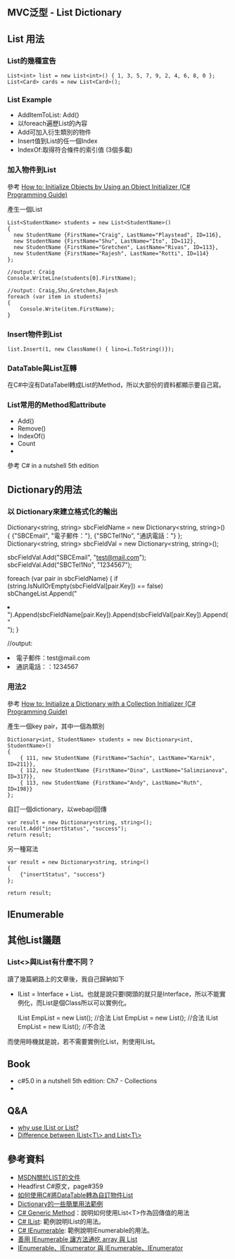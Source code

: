 MVC泛型 - List Dictionary
------

## List 用法
### List的幾種宣告

	List<int> list = new List<int>() { 1, 3, 5, 7, 9, 2, 4, 6, 8, 0 };
	List<Card> cards = new List<Card>();



### List Example

* AddItemToList: Add()
* 以foreach遍歷List的內容
* Add可加入衍生類別的物件
* Insert值到List的任一個Index
* IndexOf:取得符合條件的索引值 (3個多載)


### 加入物件到List
參考 [How to: Initialize Objects by Using an Object Initializer (C# Programming Guide)](http://msdn.microsoft.com/en-us/library/bb397680.aspx)

產生一個List

	List<StudentName> students = new List<StudentName>()
	{
	  new StudentName {FirstName="Craig", LastName="Playstead", ID=116},
	  new StudentName {FirstName="Shu", LastName="Ito", ID=112},
	  new StudentName {FirstName="Gretchen", LastName="Rivas", ID=113},
	  new StudentName {FirstName="Rajesh", LastName="Rotti", ID=114}
	};

	//output: Craig
    Console.WriteLine(students[0].FirstName);

	//output: Craig,Shu,Gretchen,Rajesh
    foreach (var item in students)
    {
        Console.Write(item.FirstName);
    }

### Insert物件到List

	list.Insert(1, new ClassName() { lino=i.ToString()});

### DataTable與List互轉
在C#中沒有DataTabel轉成List的Method，所以大部份的資料都顯示要自己寫。

### List常用的Method和attribute

* Add()
* Remove()
* IndexOf()
* Count
* 

參考 C# in a nutshell 5th edition

## Dictionary的用法

### 以 Dictionary來建立格式化的輸出
Dictionary<string, string> sbcFieldName = new Dictionary<string, string>()
{
    {"SBCEmail", "電子郵件："},
    {"SBCTel1No", "通訊電話："}
};
Dictionary<string, string> sbcFieldVal = new Dictionary<string, string>();

sbcFieldVal.Add("SBCEmail", "test@mail.com");
sbcFieldVal.Add("SBCTel1No", "1234567");

foreach (var pair in sbcFieldName)
{
    if (string.IsNullOrEmpty(sbcFieldVal[pair.Key]) == false)
        sbChangeList.Append("<li>").Append(sbcFieldName[pair.Key]).Append(sbcFieldVal[pair.Key]).Append("</li>");
}

//output:
<li>電子郵件：test@mail.com</li>
<li>通訊電話：：1234567</li>

### 用法2
參考 [How to: Initialize a Dictionary with a Collection Initializer (C# Programming Guide)](http://msdn.microsoft.com/en-us/library/bb531208.aspx)

產生一個key pair，其中一個為類別

	Dictionary<int, StudentName> students = new Dictionary<int, StudentName>()
	{
	    { 111, new StudentName {FirstName="Sachin", LastName="Karnik", ID=211}},
	    { 112, new StudentName {FirstName="Dina", LastName="Salimzianova", ID=317}},
	    { 113, new StudentName {FirstName="Andy", LastName="Ruth", ID=198}}
	};


自訂一個dictionary，以webapi回傳

    var result = new Dictionary<string, string>();
    result.Add("insertStatus", "success");
    return result;

另一種寫法

    var result = new Dictionary<string, string>()
    {
        {"insertStatus", "success"}
    };

    return result;

## IEnumerable


## 其他List議題

### List<>與IList<T>有什麼不同？
讀了幾篇網路上的文章後，我自己歸納如下
* IList = Interface + List。也就是說只要I開頭的就只是Interface，所以不能實例化，而List是個Class所以可以實例化。

	IList<Employee> EmpList = new List<Employee>();	//合法
	List<Employee> EmpList = new List<Employee>();	//合法
	IList<Employee> EmpList = new IList<Employee>();	//不合法

而使用時機就是說，若不需要實例化List，則使用IList。

## Book

* c#5.0 in a nutshell 5th edition: Ch7 - Collections
* 

## Q&A

* [why use IList or List?](http://stackoverflow.com/questions/8717582/why-use-ilist-or-list)
* [Difference between IList<T\\> and List<T\\>](http://stackoverflow.com/questions/12369570/difference-between-ilistt-and-listt)

## 參考資料
* [MSDN關於LIST的文件](http://msdn.microsoft.com/zh-tw/library/6sh2ey19(v=vs.110).aspx)
* Headfirst C#原文，page#359
* [如何使用C#將DataTable轉為自訂物件List<class>](http://kyleap.blogspot.tw/2014/01/cdatatablelist.html)
* [Dictionary的一些簡單用法範例](http://www.dotnetperls.com/dictionary)
* [C# Generic Method](http://www.dotnetperls.com/generic-method)：說明如何使用List<T\>作為回傳值的用法
* [C# IList](http://www.dotnetperls.com/ilist): 範例說明IList的用法。
* [C# IEnumerable](http://www.dotnetperls.com/ienumerable): 範例說明IEnumerable的用法。
* [善用 IEnumerable 讓方法通吃 array 與 List](http://www.dotblogs.com.tw/city7/archive/2013/11/29/131970.aspx)
* [IEnumerable、IEnumerator 與 IEnumerable<T>、IEnumerator<T>](http://xingulin.tumblr.com/post/48831985749/ienumerable-ienumerator)